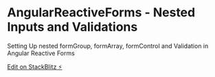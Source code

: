 # AngularReactiveForms - Nested Inputs and Validations

Setting Up nested formGroup, formArray, formControl and Validation in Angular Reactive Forms

[Edit on StackBlitz ⚡️](https://stackblitz.com/edit/angular-reactive-form-with-nested-fields-and-validations)
